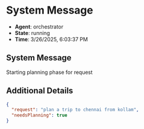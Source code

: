 # System Message

- **Agent**: orchestrator
- **State**: running
- **Time**: 3/26/2025, 6:03:37 PM

## System Message

Starting planning phase for request

## Additional Details

```json
{
  "request": "plan a trip to chennai from kollam",
  "needsPlanning": true
}
```

